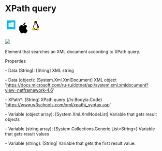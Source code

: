 # XPath query

![](<../../../../.gitbook/assets/image (158).png>)

![](../../../../.gitbook/assets/XPath\_query.png)

Element that searches an XML document according to XPath query.&#x20;

Properties

&#x20;\- Data (String): \[String]  XML string

&#x20;\- Data (object): \[System.Xml.XmlDocument] XML object 'https://docs.microsoft.com/ru-ru/dotnet/api/system.xml.xmldocument?view=netframework-4.6'

&#x20;\- XPath\*: \[String] XPath query (//s:Body/a:Code) 'https://www.w3schools.com/xml/xpath\_syntax.asp'

&#x20;\- Variable (object array): \[System.Xml.XmlNodeList] Variable that gets result objects

&#x20;\- Variable (string array): \[System.Collections.Generic.List\<String>] Variable that gets result values

&#x20;\- Variable (string): \[String] Variable that gets the first result value.&#x20;
